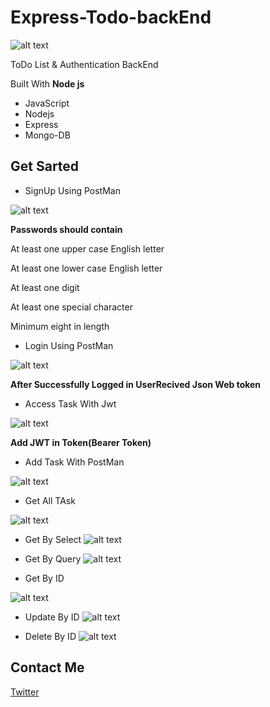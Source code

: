 # Express-Todo-backEnd


![alt text](https://raw.githubusercontent.com/umeshmore45/Timer-Application/master/img/logo.png)

ToDo List & Authentication BackEnd

Built With  **Node js**
 - JavaScript
 - Nodejs
 - Express 
 - Mongo-DB


## Get Sarted

- SignUp Using PostMan


![alt text](https://raw.githubusercontent.com/umeshmore45/files/master/Screenshot%20from%202020-12-16%2018-08-55.png)
 
**Passwords should contain**
 
At least one upper case English letter

At least one lower case English letter

At least one digit

At least one special character

Minimum eight in length

- Login Using PostMan

![alt text](https://raw.githubusercontent.com/umeshmore45/files/master/Screenshot%20from%202020-12-16%2018-09-30.png)

**After Successfully Logged in UserRecived Json Web token** 

- Access Task With Jwt


![alt text](https://raw.githubusercontent.com/umeshmore45/files/master/Screenshot%20from%202020-12-16%2018-10-44.png)

**Add JWT in Token(Bearer Token)**

- Add Task With PostMan

![alt text](https://raw.githubusercontent.com/umeshmore45/files/master/Screenshot%20from%202020-12-16%2018-10-52.png)

- Get All TAsk

![alt text](https://raw.githubusercontent.com/umeshmore45/files/master/Screenshot%20from%202020-12-16%2018-11-07.png)

- Get By Select
![alt text](https://raw.githubusercontent.com/umeshmore45/files/master/Screenshot%20from%202020-12-17%2014-00-38.png)

- Get By Query 
![alt text](https://raw.githubusercontent.com/umeshmore45/files/master/Screenshot%20from%202020-12-17%2014-00-45.png)

- Get By ID 

![alt text](https://raw.githubusercontent.com/umeshmore45/files/master/Screenshot%20from%202020-12-17%2014-01-25.png)

- Update By ID
![alt text](https://raw.githubusercontent.com/umeshmore45/files/master/Screenshot%20from%202020-12-17%2014-01-50.png)

- Delete By ID
![alt text](https://raw.githubusercontent.com/umeshmore45/files/master/Screenshot%20from%202020-12-17%2014-02-00.png)



## Contact Me
[Twitter](https://twitter.com/Iamdvirus45)
